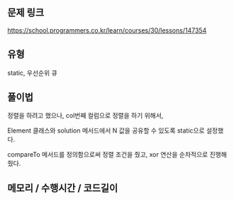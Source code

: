 ## 문제 링크

https://school.programmers.co.kr/learn/courses/30/lessons/147354

## 유형

static, 우선순위 큐

## 풀이법

정렬을 하려고 했으나, col번째 컬럼으로 정렬을 하기 위해서,

Element 클래스와 solution 메서드에서 N 값을 공유할 수 있도록 static으로 설정했다.

compareTo 메서드를 정의함으로써 정렬 조건을 줬고, xor 연산을 순차적으로 진행해줬다.

## 메모리 / 수행시간 / 코드길이
